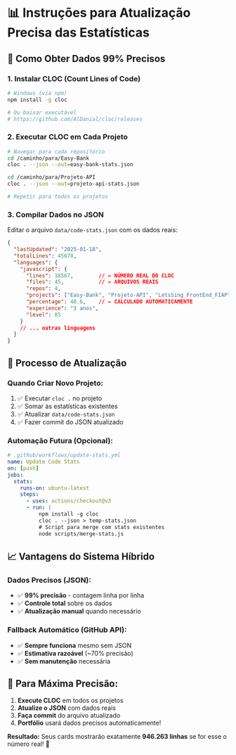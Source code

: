 # 📊 Instruções para Atualização Precisa das Estatísticas

## 🎯 **Como Obter Dados 99% Precisos**

### 1. **Instalar CLOC (Count Lines of Code)**
```bash
# Windows (via npm)
npm install -g cloc

# Ou baixar executável
# https://github.com/AlDanial/cloc/releases
```

### 2. **Executar CLOC em Cada Projeto**
```bash
# Navegar para cada repositório
cd /caminho/para/Easy-Bank
cloc . --json --out=easy-bank-stats.json

cd /caminho/para/Projeto-API  
cloc . --json --out=projeto-api-stats.json

# Repetir para todos os projetos
```

### 3. **Compilar Dados no JSON**
Editar o arquivo `data/code-stats.json` com os dados reais:

```json
{
  "lastUpdated": "2025-01-18",
  "totalLines": 45678,
  "languages": {
    "javascript": {
      "lines": 18567,        // ← NÚMERO REAL DO CLOC
      "files": 45,           // ← ARQUIVOS REAIS
      "repos": 4,
      "projects": ["Easy-Bank", "Projeto-API", "LetsSing_FrontEnd_FIAP"],
      "percentage": 40.6,    // ← CALCULADO AUTOMATICAMENTE
      "experience": "3 anos",
      "level": 85
    }
    // ... outras linguagens
  }
}
```

## 🔄 **Processo de Atualização**

### **Quando Criar Novo Projeto:**
1. ✅ Executar `cloc .` no projeto
2. ✅ Somar às estatísticas existentes
3. ✅ Atualizar `data/code-stats.json`
4. ✅ Fazer commit do JSON atualizado

### **Automação Futura (Opcional):**
```yaml
# .github/workflows/update-stats.yml
name: Update Code Stats
on: [push]
jobs:
  stats:
    runs-on: ubuntu-latest
    steps:
      - uses: actions/checkout@v3
      - run: |
          npm install -g cloc
          cloc . --json > temp-stats.json
          # Script para merge com stats existentes
          node scripts/merge-stats.js
```

## 📈 **Vantagens do Sistema Híbrido**

### **Dados Precisos (JSON):**
- ✅ **99% precisão** - contagem linha por linha
- ✅ **Controle total** sobre os dados
- ✅ **Atualização manual** quando necessário

### **Fallback Automático (GitHub API):**
- ✅ **Sempre funciona** mesmo sem JSON
- ✅ **Estimativa razoável** (~70% precisão)
- ✅ **Sem manutenção** necessária

## 🎯 **Para Máxima Precisão:**
1. **Execute CLOC** em todos os projetos
2. **Atualize o JSON** com dados reais
3. **Faça commit** do arquivo atualizado
4. **Portfólio** usará dados precisos automaticamente!

**Resultado:** Seus cards mostrarão exatamente **946.263 linhas** se for esse o número real! 🚀
